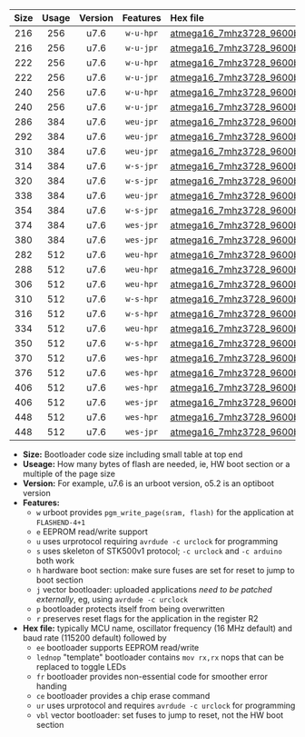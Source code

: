 |Size|Usage|Version|Features|Hex file|
|:-:|:-:|:-:|:-:|:--|
|216|256|u7.6|`w-u-hpr`|[atmega16_7mhz3728_9600bps_ur.hex](https://raw.githubusercontent.com/stefanrueger/urboot/main//atmega16_7mhz3728_9600bps_ur.hex)|
|216|256|u7.6|`w-u-jpr`|[atmega16_7mhz3728_9600bps_ur_vbl.hex](https://raw.githubusercontent.com/stefanrueger/urboot/main//atmega16_7mhz3728_9600bps_ur_vbl.hex)|
|222|256|u7.6|`w-u-hpr`|[atmega16_7mhz3728_9600bps_lednop_ur.hex](https://raw.githubusercontent.com/stefanrueger/urboot/main//atmega16_7mhz3728_9600bps_lednop_ur.hex)|
|222|256|u7.6|`w-u-jpr`|[atmega16_7mhz3728_9600bps_lednop_ur_vbl.hex](https://raw.githubusercontent.com/stefanrueger/urboot/main//atmega16_7mhz3728_9600bps_lednop_ur_vbl.hex)|
|240|256|u7.6|`w-u-hpr`|[atmega16_7mhz3728_9600bps_lednop_fr_ur.hex](https://raw.githubusercontent.com/stefanrueger/urboot/main//atmega16_7mhz3728_9600bps_lednop_fr_ur.hex)|
|240|256|u7.6|`w-u-jpr`|[atmega16_7mhz3728_9600bps_lednop_fr_ur_vbl.hex](https://raw.githubusercontent.com/stefanrueger/urboot/main//atmega16_7mhz3728_9600bps_lednop_fr_ur_vbl.hex)|
|286|384|u7.6|`weu-jpr`|[atmega16_7mhz3728_9600bps_ee_ur_vbl.hex](https://raw.githubusercontent.com/stefanrueger/urboot/main//atmega16_7mhz3728_9600bps_ee_ur_vbl.hex)|
|292|384|u7.6|`weu-jpr`|[atmega16_7mhz3728_9600bps_ee_lednop_ur_vbl.hex](https://raw.githubusercontent.com/stefanrueger/urboot/main//atmega16_7mhz3728_9600bps_ee_lednop_ur_vbl.hex)|
|310|384|u7.6|`weu-jpr`|[atmega16_7mhz3728_9600bps_ee_lednop_fr_ur_vbl.hex](https://raw.githubusercontent.com/stefanrueger/urboot/main//atmega16_7mhz3728_9600bps_ee_lednop_fr_ur_vbl.hex)|
|314|384|u7.6|`w-s-jpr`|[atmega16_7mhz3728_9600bps_vbl.hex](https://raw.githubusercontent.com/stefanrueger/urboot/main//atmega16_7mhz3728_9600bps_vbl.hex)|
|320|384|u7.6|`w-s-jpr`|[atmega16_7mhz3728_9600bps_lednop_vbl.hex](https://raw.githubusercontent.com/stefanrueger/urboot/main//atmega16_7mhz3728_9600bps_lednop_vbl.hex)|
|338|384|u7.6|`weu-jpr`|[atmega16_7mhz3728_9600bps_ee_lednop_fr_ce_ur_vbl.hex](https://raw.githubusercontent.com/stefanrueger/urboot/main//atmega16_7mhz3728_9600bps_ee_lednop_fr_ce_ur_vbl.hex)|
|354|384|u7.6|`w-s-jpr`|[atmega16_7mhz3728_9600bps_lednop_fr_vbl.hex](https://raw.githubusercontent.com/stefanrueger/urboot/main//atmega16_7mhz3728_9600bps_lednop_fr_vbl.hex)|
|374|384|u7.6|`wes-jpr`|[atmega16_7mhz3728_9600bps_ee_vbl.hex](https://raw.githubusercontent.com/stefanrueger/urboot/main//atmega16_7mhz3728_9600bps_ee_vbl.hex)|
|380|384|u7.6|`wes-jpr`|[atmega16_7mhz3728_9600bps_ee_lednop_vbl.hex](https://raw.githubusercontent.com/stefanrueger/urboot/main//atmega16_7mhz3728_9600bps_ee_lednop_vbl.hex)|
|282|512|u7.6|`weu-hpr`|[atmega16_7mhz3728_9600bps_ee_ur.hex](https://raw.githubusercontent.com/stefanrueger/urboot/main//atmega16_7mhz3728_9600bps_ee_ur.hex)|
|288|512|u7.6|`weu-hpr`|[atmega16_7mhz3728_9600bps_ee_lednop_ur.hex](https://raw.githubusercontent.com/stefanrueger/urboot/main//atmega16_7mhz3728_9600bps_ee_lednop_ur.hex)|
|306|512|u7.6|`weu-hpr`|[atmega16_7mhz3728_9600bps_ee_lednop_fr_ur.hex](https://raw.githubusercontent.com/stefanrueger/urboot/main//atmega16_7mhz3728_9600bps_ee_lednop_fr_ur.hex)|
|310|512|u7.6|`w-s-hpr`|[atmega16_7mhz3728_9600bps.hex](https://raw.githubusercontent.com/stefanrueger/urboot/main//atmega16_7mhz3728_9600bps.hex)|
|316|512|u7.6|`w-s-hpr`|[atmega16_7mhz3728_9600bps_lednop.hex](https://raw.githubusercontent.com/stefanrueger/urboot/main//atmega16_7mhz3728_9600bps_lednop.hex)|
|334|512|u7.6|`weu-hpr`|[atmega16_7mhz3728_9600bps_ee_lednop_fr_ce_ur.hex](https://raw.githubusercontent.com/stefanrueger/urboot/main//atmega16_7mhz3728_9600bps_ee_lednop_fr_ce_ur.hex)|
|350|512|u7.6|`w-s-hpr`|[atmega16_7mhz3728_9600bps_lednop_fr.hex](https://raw.githubusercontent.com/stefanrueger/urboot/main//atmega16_7mhz3728_9600bps_lednop_fr.hex)|
|370|512|u7.6|`wes-hpr`|[atmega16_7mhz3728_9600bps_ee.hex](https://raw.githubusercontent.com/stefanrueger/urboot/main//atmega16_7mhz3728_9600bps_ee.hex)|
|376|512|u7.6|`wes-hpr`|[atmega16_7mhz3728_9600bps_ee_lednop.hex](https://raw.githubusercontent.com/stefanrueger/urboot/main//atmega16_7mhz3728_9600bps_ee_lednop.hex)|
|406|512|u7.6|`wes-hpr`|[atmega16_7mhz3728_9600bps_ee_lednop_fr.hex](https://raw.githubusercontent.com/stefanrueger/urboot/main//atmega16_7mhz3728_9600bps_ee_lednop_fr.hex)|
|406|512|u7.6|`wes-jpr`|[atmega16_7mhz3728_9600bps_ee_lednop_fr_vbl.hex](https://raw.githubusercontent.com/stefanrueger/urboot/main//atmega16_7mhz3728_9600bps_ee_lednop_fr_vbl.hex)|
|448|512|u7.6|`wes-hpr`|[atmega16_7mhz3728_9600bps_ee_lednop_fr_ce.hex](https://raw.githubusercontent.com/stefanrueger/urboot/main//atmega16_7mhz3728_9600bps_ee_lednop_fr_ce.hex)|
|448|512|u7.6|`wes-jpr`|[atmega16_7mhz3728_9600bps_ee_lednop_fr_ce_vbl.hex](https://raw.githubusercontent.com/stefanrueger/urboot/main//atmega16_7mhz3728_9600bps_ee_lednop_fr_ce_vbl.hex)|

- **Size:** Bootloader code size including small table at top end
- **Useage:** How many bytes of flash are needed, ie, HW boot section or a multiple of the page size
- **Version:** For example, u7.6 is an urboot version, o5.2 is an optiboot version
- **Features:**
  + `w` urboot provides `pgm_write_page(sram, flash)` for the application at `FLASHEND-4+1`
  + `e` EEPROM read/write support
  + `u` uses urprotocol requiring `avrdude -c urclock` for programming
  + `s` uses skeleton of STK500v1 protocol; `-c urclock` and `-c arduino` both work
  + `h` hardware boot section: make sure fuses are set for reset to jump to boot section
  + `j` vector bootloader: uploaded applications *need to be patched externally*, eg, using `avrdude -c urclock`
  + `p` bootloader protects itself from being overwritten
  + `r` preserves reset flags for the application in the register R2
- **Hex file:** typically MCU name, oscillator frequency (16 MHz default) and baud rate (115200 default) followed by
  + `ee` bootloader supports EEPROM read/write
  + `lednop` "template" bootloader contains `mov rx,rx` nops that can be replaced to toggle LEDs
  + `fr` bootloader provides non-essential code for smoother error handing
  + `ce` bootloader provides a chip erase command
  + `ur` uses urprotocol and requires `avrdude -c urclock` for programming
  + `vbl` vector bootloader: set fuses to jump to reset, not the HW boot section
